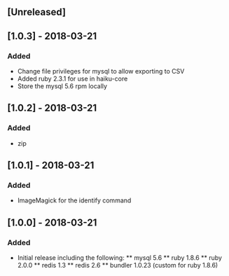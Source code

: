 ## [Unreleased]


## [1.0.3] - 2018-03-21
### Added

* Change file privileges for mysql to allow exporting to CSV
* Added ruby 2.3.1 for use in haiku-core
* Store the mysql 5.6 rpm locally

## [1.0.2] - 2018-03-21
### Added

* zip

## [1.0.1] - 2018-03-21
### Added

* ImageMagick for the identify command

## [1.0.0] - 2018-03-21
### Added

* Initial release including the following:
** mysql 5.6
** ruby 1.8.6
** ruby 2.0.0
** redis 1.3
** redis 2.6
** bundler 1.0.23 (custom for ruby 1.8.6)